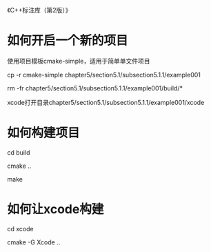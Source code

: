《C++标注库（第2版）》

# 如何开启一个新的项目

使用项目模板cmake-simple，适用于简单单文件项目

cp -r cmake-simple chapter5/section5.1/subsection5.1.1/example001

rm -fr chapter5/section5.1/subsection5.1.1/example001/build/*

xcode打开目录chapter5/section5.1/subsection5.1.1/example001/xcode

# 如何构建项目

cd build

cmake ..

make

# 如何让xcode构建

cd xcode

cmake -G Xcode ..
